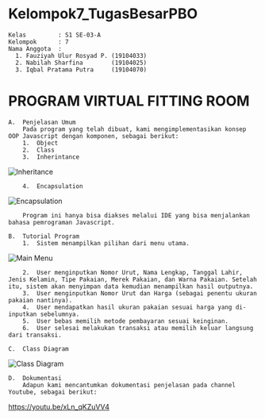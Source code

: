 # Kelompok7_TugasBesarPBO
    Kelas         : S1 SE-03-A
    Kelompok      : 7
    Nama Anggota  :
      1. Fauziyah Ulur Rosyad P. (19104033)
      2. Nabilah Sharfina        (19104025)
      3. Iqbal Pratama Putra     (19104070)

# PROGRAM VIRTUAL FITTING ROOM
    A.  Penjelasan Umum
        Pada program yang telah dibuat, kami mengimplementasikan konsep OOP Javascript dengan komponen, sebagai berikut:
        1.  Object
        2.  Class
        3.  Inherintance
![Inheritance](https://user-images.githubusercontent.com/58089002/107984514-a7a44580-6ffa-11eb-85f5-a5929441b6c8.png)
        
        4.  Encapsulation
![Encapsulation](https://user-images.githubusercontent.com/58089002/107984545-b7bc2500-6ffa-11eb-9e76-7ec11d088bb1.png)

        Program ini hanya bisa diakses melalui IDE yang bisa menjalankan bahasa pemrograman Javascript.
        
    B.  Tutorial Program
        1.  Sistem menampilkan pilihan dari menu utama.
![Main Menu](https://user-images.githubusercontent.com/58089002/107984572-c6a2d780-6ffa-11eb-9686-1df79bfadbd0.png)
        
        2.  User menginputkan Nomor Urut, Nama Lengkap, Tanggal Lahir, Jenis Kelamin, Tipe Pakaian, Merek Pakaian, dan Warna Pakaian. Setelah itu, sistem akan menyimpan data kemudian menampilkan hasil outputnya.
        3.	User menginputkan Nomor Urut dan Harga (sebagai penentu ukuran pakaian nantinya).
        4.	User mendapatkan hasil ukuran pakaian sesuai harga yang di-inputkan sebelumnya.
        5.	User bebas memilih metode pembayaran sesuai keinginan.
        6.	User selesai melakukan transaksi atau memilih keluar langsung dari transaksi.
        
    C.  Class Diagram
![Class Diagram](https://user-images.githubusercontent.com/58089002/107983115-db31a080-6ff7-11eb-9fee-9c4971eeea20.png)
        
    D.  Dokumentasi
        Adapun kami mencantumkan dokumentasi penjelasan pada channel Youtube, sebagai berikut:  
https://youtu.be/xLn_qKZuVV4
